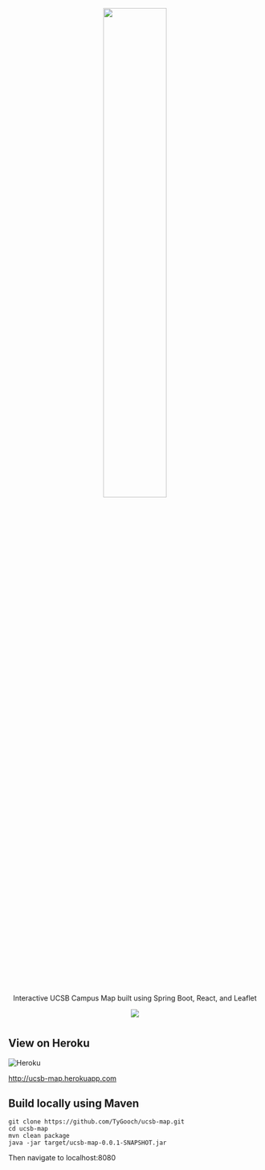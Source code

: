 <p align="center">
    <img src="https://vectr.com/tygooch/cwliL01Vy.svg?width=1612.6211386287864&height=499.67313762929007&select=k1rqVfLtjJ,bg058HDeJ&source=selection"
        height="50%" width="50%">
</p>

<p align="center">
Interactive UCSB Campus Map built using Spring Boot, React, and Leaflet
</p>

<p align="center">
    <a href="https://travis-ci.org/TyGooch/ucsb-map">
        <img src="https://travis-ci.org/TyGooch/ucsb-map.svg?branch=master" />
    </a>
</p>

#

## View on Heroku

![Heroku](http://heroku-badge.herokuapp.com/?app=angularjs-crypto&style=flat&svg=1)

http://ucsb-map.herokuapp.com

## Build locally using Maven
```
git clone https://github.com/TyGooch/ucsb-map.git
cd ucsb-map
mvn clean package
java -jar target/ucsb-map-0.0.1-SNAPSHOT.jar
```
Then navigate to localhost:8080
